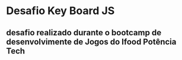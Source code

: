 # Desafio Key Board JS

## desafio realizado durante o bootcamp de desenvolvimente de Jogos do Ifood Potência Tech